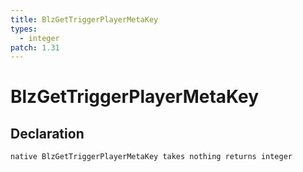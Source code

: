 ```yaml
---
title: BlzGetTriggerPlayerMetaKey
types:
  - integer
patch: 1.31
---
```


# BlzGetTriggerPlayerMetaKey

## Declaration

```
native BlzGetTriggerPlayerMetaKey takes nothing returns integer
```